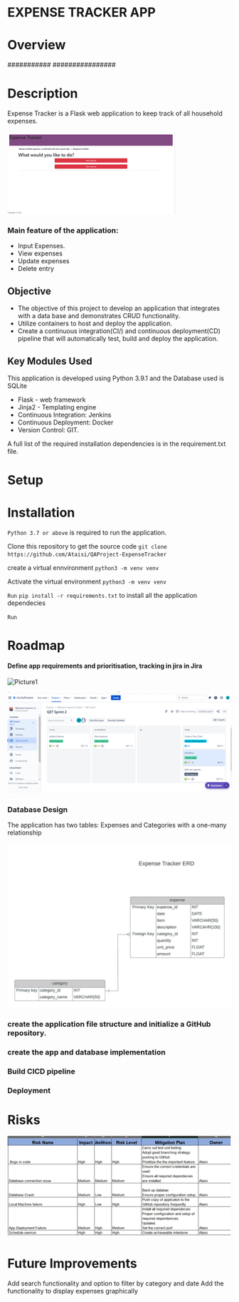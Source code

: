 # EXPENSE TRACKER APP

# Overview

########### ################
# Description
Expense Tracker is a Flask web application to keep track of all household expenses.  

![](https://github.com/Ataisi/QAProject-ExpenseTracker/blob/main/application/static/images/home.png)


### Main feature of the application:
- Input Expenses.
- View expenses 
- Update expenses
- Delete entry


## Objective
- The objective of this project to develop an application that integrates with a data base and demonstrates CRUD functionality. 
- Utilize containers to host and deploy the application.
- Create a continuous integration(CI/) and continuous deployment(CD) pipeline that will automatically test, build and deploy the application.

## Key Modules Used
This application is developed using Python 3.9.1 and the Database used is SQLite
- Flask - web framework
- Jinja2 - Templating engine
- Continuous Integration: Jenkins
- Continuous Deployment: Docker 
- Version Control: GIT.

A full list of the required installation dependencies is in the requirement.txt file.


# Setup

# Installation
`Python 3.7 or above` is required to run the application.

Clone this repository to get the source code
`git clone https://github.com/Ataisi/QAProject-ExpenseTracker`


create a virtual ennvironment
`python3 -m venv venv`

Activate the virtual environment
`python3 -m venv venv`

`Run`
`pip install -r requirements.txt` to install  all the application dependecies

`Run`

# Roadmap
#### Define app requirements and prioritisation, tracking in jira in Jira

![Picture1](https://user-images.githubusercontent.com/82120833/194843902-a29d3748-45d9-40a4-a5ca-d1352383c209.png)


![2](application\static\images\Picture3.png)


### Database Design

The application has two tables: Expenses and Categories with a one-many relationship

![ERD Diagram](application\static\images\Picture4.jpeg)



###  create the application file structure and initialize a GitHub repository.

### create the app and database implementation

### Build CICD pipeline 

###  Deployment


# Risks 
![Potential risk and the mitigation plan](application\static\images\Picture5.png)





# Future Improvements
Add search functionality and option to filter by category and date
Add the functionality to display expenses graphically





